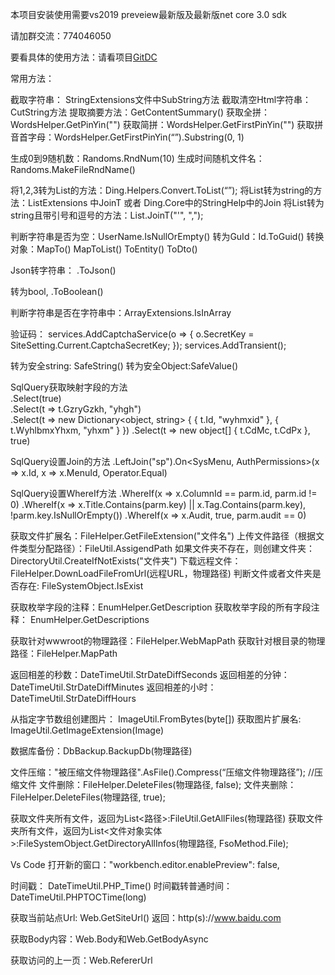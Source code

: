 本项目安装使用需要vs2019 preveiew最新版及最新版net core 3.0 sdk

请加群交流：774046050

要看具体的使用方法：请看项目[GitDC](https://gitee.com/xingchensoft/GitDC)


常用方法：

截取字符串：  StringExtensions文件中SubString方法
截取清空Html字符串：CutString方法
提取摘要方法：GetContentSummary()
获取全拼：WordsHelper.GetPinYin("")
获取简拼：WordsHelper.GetFirstPinYin("")
获取拼音首字母：WordsHelper.GetFirstPinYin(“”).Substring(0, 1)

生成0到9随机数：Randoms.RndNum(10)
生成时间随机文件名：Randoms.MakeFileRndName()

将1,2,3转为List<int>的方法：Ding.Helpers.Convert.ToList<int>(“”);
将List<T>转为string的方法：ListExtensions 中JoinT<T> 或者 Ding.Core中的StringHelp中的Join<T>
将List<T>转为string且带引号和逗号的方法：List<T>.JoinT<string>("'", ",");

判断字符串是否为空：UserName.IsNullOrEmpty()
转为GuId：Id.ToGuid()
转换对象：MapTo<T>()   MapToList<T>()   ToEntity()    ToDto()

Json转字符串： .ToJson()

转为bool, .ToBoolean()

判断字符串是否在字符串中：ArrayExtensions.IsInArray

验证码：
           services.AddCaptchaService(o => {
                o.SecretKey = SiteSetting.Current.CaptchaSecretKey;
            });
            services.AddTransient<VerificationCode>();

转为安全string: SafeString()
转为安全Object:SafeValue()

SqlQuery获取映射字段的方法  
.Select<T>(true)     
.Select<T>(t => t.GzryGzkh, "yhgh")  
.Select<T>(t => new Dictionary<object, string> { { t.Id, "wyhmxid" }, { t.WyhlbmxYhxm, "yhxm" } })
.Select<T>(t => new object[] { t.CdMc, t.CdPx }, true)

SqlQuery设置Join的方法
.LeftJoin<AuthPermissions>("sp").On<SysMenu, AuthPermissions>(x => x.Id, x => x.MenuId, Operator.Equal)

SqlQuery设置WhereIf方法
.WhereIf<CmsArticle>(x => x.ColumnId == parm.id, parm.id != 0)
.WhereIf<CmsArticle>(x => x.Title.Contains(parm.key) || x.Tag.Contains(parm.key), !parm.key.IsNullOrEmpty())
.WhereIf<CmsArticle>(x => x.Audit, true, parm.audit == 0)

获取文件扩展名：FileHelper.GetFileExtension("文件名")
上传文件路径（根据文件类型分配路径）：FileUtil.AssigendPath
如果文件夹不存在，则创建文件夹：DirectoryUtil.CreateIfNotExists("文件夹")
下载远程文件：FileHelper.DownLoadFileFromUrl(远程URL，物理路径)
判断文件或者文件夹是否存在: FileSystemObject.IsExist

获取枚举字段的注释：EnumHelper.GetDescription
获取枚举字段的所有字段注释： EnumHelper.GetDescriptions

获取针对wwwroot的物理路径：FileHelper.WebMapPath
获取针对根目录的物理路径：FileHelper.MapPath

返回相差的秒数：DateTimeUtil.StrDateDiffSeconds
返回相差的分钟：DateTimeUtil.StrDateDiffMinutes
返回相差的小时：DateTimeUtil.StrDateDiffHours

从指定字节数组创建图片： ImageUtil.FromBytes(byte[])
获取图片扩展名: ImageUtil.GetImageExtension(Image)

数据库备份：DbBackup.BackupDb(物理路径)

文件压缩："被压缩文件物理路径".AsFile().Compress(“压缩文件物理路径”);  //压缩文件
文件删除：FileHelper.DeleteFiles(物理路径, false);
文件夹删除：FileHelper.DeleteFiles(物理路径, true);

获取文件夹所有文件，返回为List<路径>:FileUtil.GetAllFiles(物理路径)
获取文件夹所有文件，返回为List<文件对象实体>:FileSystemObject.GetDirectoryAllInfos(物理路径, FsoMethod.File);

Vs Code 打开新的窗口："workbench.editor.enablePreview": false,

时间戳： DateTimeUtil.PHP_Time()
时间戳转普通时间：DateTimeUtil.PHPTOCTime(long)

获取当前站点Url: Web.GetSiteUrl()  返回：http(s)://www.baidu.com

获取Body内容：Web.Body和Web.GetBodyAsync

获取访问的上一页：Web.RefererUrl